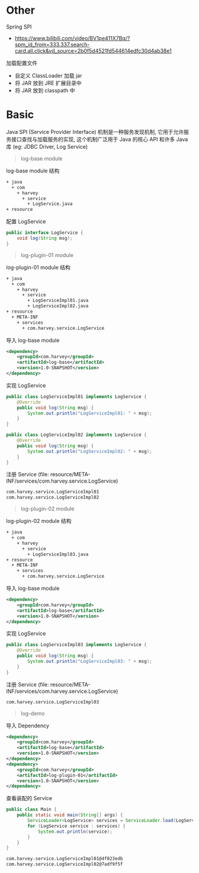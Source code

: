 # Other

Spring SPI

- https://www.bilibili.com/video/BV1pe411X7Bq/?spm_id_from=333.337.search-card.all.click&vd_source=2b0f5d4521fd544614edfc30d4ab38e1

加载配置文件

- 自定义 ClassLoader 加载 jar
- 将 JAR 放到 JRE 扩展目录中
- 将 JAR 放到 classpath 中

# Basic

Java SPI (Service Provider Interface) 机制是一种服务发现机制, 它用于允许服务接口查找与加载服务的实现, 这个机制广泛用于 Java 的核心 API 和许多 Java 库 (eg: JDBC Driver, Log Service)

> log-base module

log-base module 结构

```txt
+ java
  + com
    + harvey
      + service
        + LogService.java
+ resource
```

配置 LogService

```java
public interface LogService {
    void log(String msg);
}
```

> log-plugin-01 module

log-plugin-01 module 结构

```txt
+ java
  + com
    + harvey
      + service
        + LogServiceImpl01.java
        + LogServiceImpl02.java
+ resource
  + META-INF
    + services
      + com.harvey.service.LogService
```

导入 log-base module

```xml
<dependency>
    <groupId>com.harvey</groupId>
    <artifactId>log-base</artifactId>
    <version>1.0-SNAPSHOT</version>
</dependency>
```

实现 LogService

```java
public class LogServiceImpl01 implements LogService {
    @Override
    public void log(String msg) {
        System.out.println("LogServiceImpl01: " + msg);
    }
}
```

```java
public class LogServiceImpl02 implements LogService {
    @Override
    public void log(String msg) {
        System.out.println("LogServiceImpl02: " + msg);
    }
}
```

注册 Service (file: resource/META-INF/services/com.harvey.service.LogService)

```txt
com.harvey.service.LogServiceImpl01
com.harvey.service.LogServiceImpl02
```

> log-plugin-02 module

log-plugin-02 module 结构

```txt
+ java
  + com
    + harvey
      + service
        + LogServiceImpl03.java
+ resource
  + META-INF
    + services
      + com.harvey.service.LogService
```

导入 log-base module

```xml
<dependency>
    <groupId>com.harvey</groupId>
    <artifactId>log-base</artifactId>
    <version>1.0-SNAPSHOT</version>
</dependency>
```

实现 LogService

```java
public class LogServiceImpl03 implements LogService {
    @Override
    public void log(String msg) {
        System.out.println("LogServiceImpl03: " + msg);
    }
}
```

注册 Service (file: resource/META-INF/services/com.harvey.service.LogService)

```txt
com.harvey.service.LogServiceImpl03
```

> log-demo

导入 Dependency

```xml
<dependency>
    <groupId>com.harvey</groupId>
    <artifactId>log-base</artifactId>
    <version>1.0-SNAPSHOT</version>
</dependency>
<dependency>
    <groupId>com.harvey</groupId>
    <artifactId>log-plugin-01</artifactId>
    <version>1.0-SNAPSHOT</version>
</dependency>
```

查看装配的 Service

```java
public class Main {
    public static void main(String[] args) {
        ServiceLoader<LogService> services = ServiceLoader.load(LogService.class);
        for (LogService service : services) {
            System.out.println(service);
        }
    }
}
```

```txt
com.harvey.service.LogServiceImpl01@4f023edb
com.harvey.service.LogServiceImpl02@7adf9f5f
```












